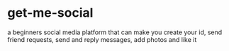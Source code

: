 # get-me-social
a beginners social media platform that can make you create your id, send friend requests, send and reply messages, add photos and like it
